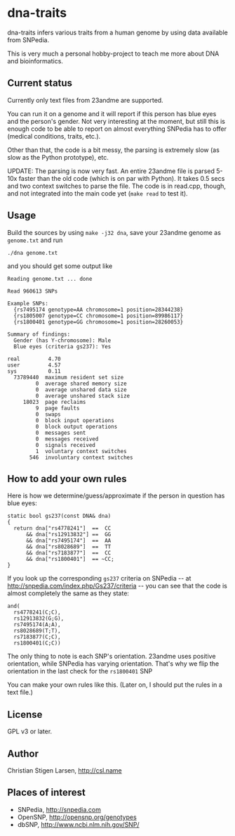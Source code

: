 dna-traits
==========

dna-traits infers various traits from a human genome by using data available
from SNPedia.

This is very much a personal hobby-project to teach me more about DNA and
bioinformatics.

Current status
--------------

Currently only text files from 23andme are supported.

You can run it on a genome and it will report if this person has blue eyes
and the person's gender. Not very interesting at the moment, but still this
is enough code to be able to report on almost everything SNPedia has to
offer (medical conditions, traits, etc.).

Other than that, the code is a bit messy, the parsing is extremely slow (as
slow as the Python prototype), etc.

UPDATE: The parsing is now very fast. An entire 23andme file is parsed 5-10x
faster than the old code (which is on par with Python). It takes 0.5 secs
and two context switches to parse the file. The code is in read.cpp, though,
and not integrated into the main code yet (`make read` to test it).

Usage
-----

Build the sources by using `make -j32 dna`, save your 23andme genome as
`genome.txt` and run

    ./dna genome.txt

and you should get some output like

    Reading genome.txt ... done

    Read 960613 SNPs

    Example SNPs:
      {rs7495174 genotype=AA chromosome=1 position=28344238}
      {rs1805007 genotype=CC chromosome=1 position=89986117}
      {rs1800401 genotype=GG chromosome=1 position=28260053}

    Summary of findings:
      Gender (has Y-chromosome): Male
      Blue eyes (criteria gs237): Yes

    real         4.70
    user         4.57
    sys          0.11
      73789440  maximum resident set size
             0  average shared memory size
             0  average unshared data size
             0  average unshared stack size
         18023  page reclaims
             9  page faults
             0  swaps
             0  block input operations
             0  block output operations
             0  messages sent
             0  messages received
             0  signals received
             1  voluntary context switches
           546  involuntary context switches

How to add your own rules
-------------------------

Here is how we determine/guess/approximate if the person in question has
blue eyes:

    static bool gs237(const DNA& dna)
    {
      return dna["rs4778241"]  ==  CC
          && dna["rs12913832"] ==  GG
          && dna["rs7495174"]  ==  AA
          && dna["rs8028689"]  ==  TT
          && dna["rs7183877"]  ==  CC
          && dna["rs1800401"]  == ~CC;
    }

If you look up the corresponding `gs237` criteria on SNPedia -- at
http://snpedia.com/index.php/Gs237/criteria -- you can see that the code is
almost completely the same as they state:

    and(
      rs4778241(C;C),
      rs12913832(G;G),
      rs7495174(A;A),
      rs8028689(T;T),
      rs7183877(C;C),
      rs1800401(C;C))

The only thing to note is each SNP's orientation. 23andme uses positive
orientation, while SNPedia has varying orientation. That's why we flip the
orientation in the last check for the `rs1800401` SNP 

You can make your own rules like this. (Later on, I should put the rules in
a text file.)

License
-------

GPL v3 or later.

Author
------

Christian Stigen Larsen, http://csl.name

Places of interest
------------------

  * SNPedia, http://snpedia.com
  * OpenSNP, http://opensnp.org/genotypes
  * dbSNP, http://www.ncbi.nlm.nih.gov/SNP/
